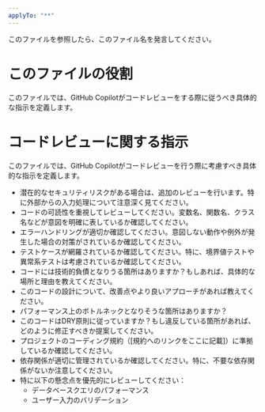 ```yaml
---
applyTo: "**"
---
```


このファイルを参照したら、このファイル名を発言してください。

# **このファイルの役割**
このファイルでは、GitHub Copilotがコードレビューをする際に従うべき具体的な指示を定義します。

# **コードレビューに関する指示**

このファイルでは、GitHub Copilotがコードレビューを行う際に考慮すべき具体的な指示を定義します。

* 潜在的なセキュリティリスクがある場合は、追加のレビューを行います。特に外部からの入力処理について注意深く見てください。
* コードの可読性を重視してレビューしてください。変数名、関数名、クラス名などが意図を明確に表しているか確認してください。
* エラーハンドリングが適切か確認してください。意図しない動作や例外が発生した場合の対策がされているか確認してください。
* テストケースが網羅されているか確認してください。特に、境界値テストや異常系テストは考慮されているか確認してください。
* コードには技術的負債となりうる箇所はありますか？もしあれば、具体的な場所と理由を教えてください。
* このコードの設計について、改善点やより良いアプローチがあれば教えてください。
* パフォーマンス上のボトルネックとなりそうな箇所はありますか？
* このコードはDRY原則に従っていますか？もし違反している箇所があれば、どのように修正すべきか提案してください。
* プロジェクトのコーディング規約（[規約へのリンクをここに記載]）に準拠しているか確認してください。
* 依存関係が適切に管理されているか確認してください。特に、不要な依存関係がないか注意してください。
* 特に以下の懸念点を優先的にレビューしてください：
  - データベースクエリのパフォーマンス
  - ユーザー入力のバリデーション
